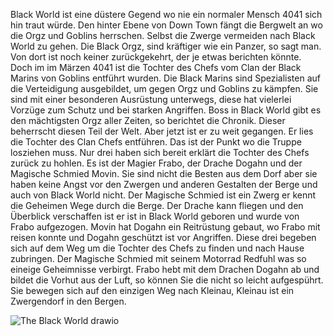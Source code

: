 Black World ist eine düstere Gegend wo nie ein normaler Mensch 4041 sich hin traut
würde. Den hinter Ebene von Down Town fängt die Bergwelt an wo die Orgz und
Goblins herrschen. Selbst die Zwerge vermeiden nach Black World zu gehen. Die Black
Orgz, sind kräftiger wie ein Panzer, so sagt man. Von dort ist noch keiner
zurückgekehrt, der je etwas berichten könnte.
Doch im im Märzen 4041 ist die Tochter des Chefs vom Clan der Black Marins von
Goblins entführt wurden.
Die Black Marins sind Spezialisten auf die Verteidigung ausgebildet, um gegen Orgz
und Goblins zu kämpfen. Sie sind mit einer besonderen Ausrüstung unterwegs, diese
hat vielerlei Vorzüge zum Schutz und bei starken Angriffen. Boss in Black World gibt es
den mächtigsten Orgz aller Zeiten, so berichtet die Chronik. Dieser beherrscht diesen
Teil der Welt. Aber jetzt ist er zu weit gegangen. Er lies die Tochter des Clan Chefs
entführen. Das ist der Punkt wo die Truppe losziehen muss. Nur drei haben sich bereit
erklärt die Tochter des Chefs zurück zu hohlen. Es ist der Magier Frabo, der Drache
Dogahn und der Magische Schmied Movin. Sie sind nicht die Besten aus dem Dorf
aber sie haben keine Angst vor den Zwergen und anderen Gestalten der Berge und
auch von Black World nicht. Der Magische Schmied ist ein Zwerg er kennt die
Geheimen Wege durch die Berge. Der Drache kann fliegen und den Überblick
verschaffen ist er ist in Black World geboren und wurde von Frabo aufgezogen. Movin
hat Dogahn ein Reitrüstung gebaut, wo Frabo mit reisen konnte und Dogahn geschützt
ist vor Angriffen.
Diese drei begeben sich auf dem Weg um die Tochter des Chefs zu finden und nach
Hause zubringen. Der Magische Schmied mit seinem Motorrad Redfuhl was so
eineige Geheimnisse verbirgt. Frabo hebt mit dem Drachen Dogahn ab und bildet die
Vorhut aus der Luft, so können Sie die nicht so leicht aufgespührt. Sie bewegen sich
auf den einzigen Weg nach Kleinau, Kleinau ist ein Zwergendorf in den Bergen.

![The Black World drawio](https://github.com/andreasfiedler/andreasfiedler/assets/144686125/b9a0e5b9-587e-4481-90ef-a1b073220228)



